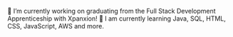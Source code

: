 🔭 I’m currently working on graduating from the Full Stack Development Apprenticeship with Xpanxion!
🌱 I am currently learning Java, SQL, HTML, CSS, JavaScript, AWS and more.

